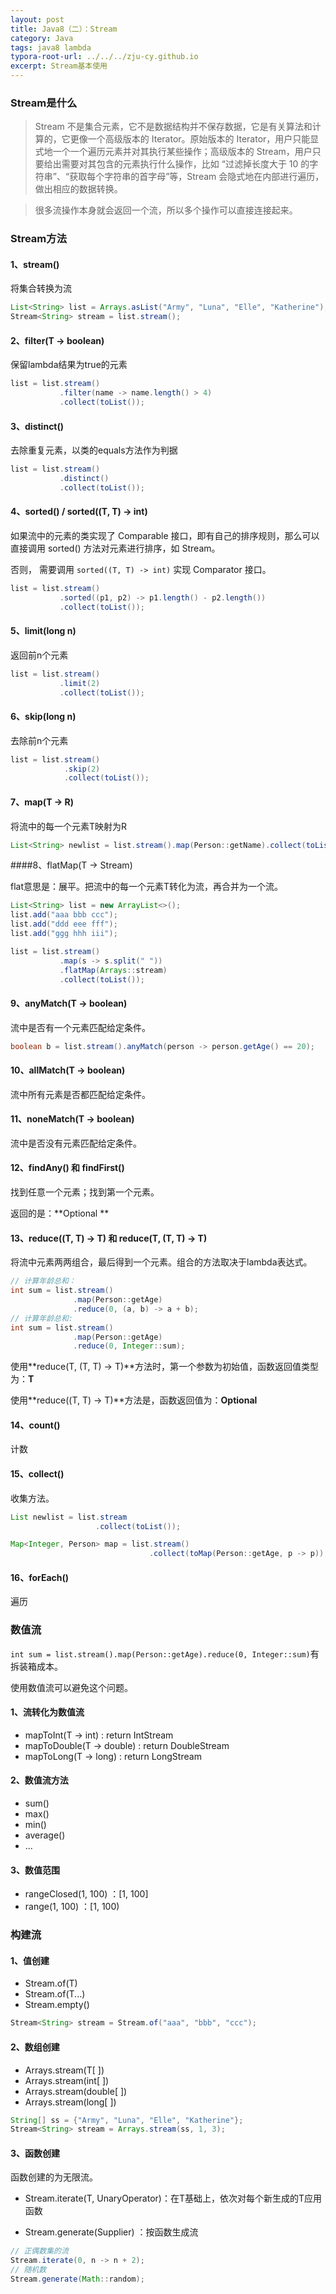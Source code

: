 ```yaml
---
layout: post
title: Java8（二）：Stream
category: Java
tags: java8 lambda
typora-root-url: ../../../zju-cy.github.io
excerpt: Stream基本使用
---
```


### Stream是什么

> Stream 不是集合元素，它不是数据结构并不保存数据，它是有关算法和计算的，它更像一个高级版本的 Iterator。原始版本的 Iterator，用户只能显式地一个一个遍历元素并对其执行某些操作；高级版本的 Stream，用户只要给出需要对其包含的元素执行什么操作，比如 “过滤掉长度大于 10 的字符串”、“获取每个字符串的首字母”等，Stream 会隐式地在内部进行遍历，做出相应的数据转换。

> 很多流操作本身就会返回一个流，所以多个操作可以直接连接起来。



### Stream方法

#### 1、stream()

将集合转换为流

```java
List<String> list = Arrays.asList("Army", "Luna", "Elle", "Katherine");
Stream<String> stream = list.stream();
```

#### 2、filter(T -> boolean)

保留lambda结果为true的元素

```java
list = list.stream()
           .filter(name -> name.length() > 4)
           .collect(toList());
```

#### 3、distinct()

去除重复元素，以类的equals方法作为判据

```java
list = list.stream()
           .distinct()
           .collect(toList());
```

#### 4、sorted() / sorted((T, T) -> int)

如果流中的元素的类实现了 Comparable 接口，即有自己的排序规则，那么可以直接调用 sorted() 方法对元素进行排序，如 Stream<Integer>。

否则， 需要调用 `sorted((T, T) -> int)` 实现 Comparator 接口。

```java
list = list.stream()
           .sorted((p1, p2) -> p1.length() - p2.length())
           .collect(toList());
```

#### 5、limit(long n)

返回前n个元素

```java
list = list.stream()
           .limit(2)
           .collect(toList());
```

#### 6、skip(long n)

去除前n个元素

```java
list = list.stream()
            .skip(2)
            .collect(toList());
```

#### 7、map(T -> R)

将流中的每一个元素T映射为R

```java
List<String> newlist = list.stream().map(Person::getName).collect(toList());
```

####8、flatMap(T -> Stream<R>)

flat意思是：展平。把流中的每一个元素T转化为流，再合并为一个流。

```java
List<String> list = new ArrayList<>();
list.add("aaa bbb ccc");
list.add("ddd eee fff");
list.add("ggg hhh iii");

list = list.stream()
           .map(s -> s.split(" "))
           .flatMap(Arrays::stream)
           .collect(toList());
```

#### 9、anyMatch(T -> boolean)

流中是否有一个元素匹配给定条件。

```java
boolean b = list.stream().anyMatch(person -> person.getAge() == 20);
```

#### 10、allMatch(T -> boolean)

流中所有元素是否都匹配给定条件。

#### 11、noneMatch(T -> boolean)

流中是否没有元素匹配给定条件。

#### 12、findAny() 和 findFirst()

找到任意一个元素；找到第一个元素。

返回的是：**Optional<T> **

#### 13、reduce((T, T) -> T) 和 reduce(T, (T, T) -> T)

将流中元素两两组合，最后得到一个元素。组合的方法取决于lambda表达式。

```java
// 计算年龄总和：
int sum = list.stream()
              .map(Person::getAge)
              .reduce(0, (a, b) -> a + b);
// 计算年龄总和:
int sum = list.stream()
              .map(Person::getAge)
              .reduce(0, Integer::sum);
```

使用**reduce(T, (T, T) -> T)**方法时，第一个参数为初始值，函数返回值类型为：**T**

使用**reduce((T, T) -> T)**方法是，函数返回值为：**Optional<T>**

#### 14、count()

计数

#### 15、collect()

收集方法。

```java
List newlist = list.stream
                   .collect(toList());

Map<Integer, Person> map = list.stream()
                               .collect(toMap(Person::getAge, p -> p));
```

#### 16、forEach()

遍历



### 数值流

`int sum = list.stream().map(Person::getAge).reduce(0, Integer::sum)`有拆装箱成本。

使用数值流可以避免这个问题。

#### 1、流转化为数值流

- mapToInt(T -> int) : return IntStream
- mapToDouble(T -> double) : return DoubleStream
- mapToLong(T -> long) : return LongStream

#### 2、数值流方法

- sum()
- max()
- min()
- average() 
- ...

#### 3、数值范围

- rangeClosed(1, 100) ：[1, 100]
- range(1, 100) ：[1, 100)



### 构建流

#### 1、值创建

- Stream.of(T)
- Stream.of(T...)
- Stream.empty()

```java
Stream<String> stream = Stream.of("aaa", "bbb", "ccc");
```

 #### 2、数组创建

- Arrays.stream(T[ ])
- Arrays.stream(int[ ])
- Arrays.stream(double[ ])
- Arrays.stream(long[ ])

```java
String[] ss = {"Army", "Luna", "Elle", "Katherine"};
Stream<String> stream = Arrays.stream(ss, 1, 3);
```

#### 3、函数创建

函数创建的为无限流。

- 
  Stream.iterate(T, UnaryOperator<T>)：在T基础上，依次对每个新生成的T应用函数
  
- Stream.generate(Supplier<T>) ：按函数生成流

```java
// 正偶数集的流
Stream.iterate(0, n -> n + 2);
// 随机数
Stream.generate(Math::random);
```